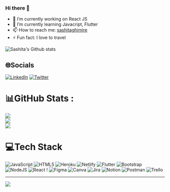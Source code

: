 ### Hi there 👋

- 🔭 I’m currently working on React JS
- 🌱 I’m currently learning Javacript, Flutter
- 📫 How to reach me: [sashitaghimire]([https://sashitaghimire-2d83a.web.app/](https://sashitaghimire.netlify.app/))
- ⚡ Fun fact: I love to travel

![Sashita's Github stats](https://github-readme-stats.vercel.app/api?username=sashitaghimire&show_icons=true&count_private=true&theme=radical)

## 🌐Socials
[![LinkedIn](https://img.shields.io/badge/LinkedIn-%230077B5.svg?logo=linkedin&logoColor=white)](https://www.linkedin.com/in/sashita-ghimire/) [![Twitter](https://img.shields.io/badge/Twitter-%231DA1F2.svg?logo=Twitter&logoColor=white)]((https://twitter.com/sashita_ghimire)) 


# 📊GitHub Stats :
![](https://github-readme-stats.vercel.app/api?username=sashitaghimire&theme=dark&hide_border=false&include_all_commits=false&count_private=true)<br/>
![](https://github-readme-streak-stats.herokuapp.com/?user=sashitaghimire&theme=dark&hide_border=false)<br/>
![](https://github-readme-stats.vercel.app/api/top-langs/?username=sashitaghimire&theme=dark&hide_border=false&include_all_commits=false&count_private=true&layout=compact)

<!-- ## 🏆GitHub Trophies
![](https://github-profile-trophy.vercel.app/?username=sashitaghimire&theme=flat&no-frame=false&no-bg=true&margin-w=4) -->

# 💻Tech Stack
 ![JavaScript](https://img.shields.io/badge/javascript-%23323330.svg?style=for-the-badge&logo=javascript&logoColor=%23F7DF1E) ![HTML5](https://img.shields.io/badge/html5-%23E34F26.svg?style=for-the-badge&logo=html5&logoColor=white) ![Heroku](https://img.shields.io/badge/heroku-%23430098.svg?style=for-the-badge&logo=heroku&logoColor=white) ![Netlify](https://img.shields.io/badge/netlify-%23000000.svg?style=for-the-badge&logo=netlify&logoColor=#00C7B7) ![Flutter](https://img.shields.io/badge/Flutter-%2302569B.svg?style=for-the-badge&logo=Flutter&logoColor=white) ![Bootstrap](https://img.shields.io/badge/bootstrap-%23563D7C.svg?style=for-the-badge&logo=bootstrap&logoColor=white) ![NodeJS](https://img.shields.io/badge/node.js-6DA55F?style=for-the-badge&logo=node.js&logoColor=white) ![React](https://img.shields.io/badge/react-%2320232a.svg?style=for-the-badge&logo=react&logoColor=%2361DAFB) !  	![Figma](https://img.shields.io/badge/figma-%23F24E1E.svg?style=for-the-badge&logo=figma&logoColor=white) ![Canva](https://img.shields.io/badge/Canva-%2300C4CC.svg?style=for-the-badge&logo=Canva&logoColor=white) ![Jira](https://img.shields.io/badge/jira-%230A0FFF.svg?style=for-the-badge&logo=jira&logoColor=white) ![Notion](https://img.shields.io/badge/Notion-%23000000.svg?style=for-the-badge&logo=notion&logoColor=white) ![Postman](https://img.shields.io/badge/Postman-FF6C37?style=for-the-badge&logo=postman&logoColor=white) ![Trello](https://img.shields.io/badge/Trello-%23026AA7.svg?style=for-the-badge&logo=Trello&logoColor=white) 

---
[![](https://visitcount.itsvg.in/api?id=sashitaghimire&icon=0&color=3)](https://visitcount.itsvg.in)

